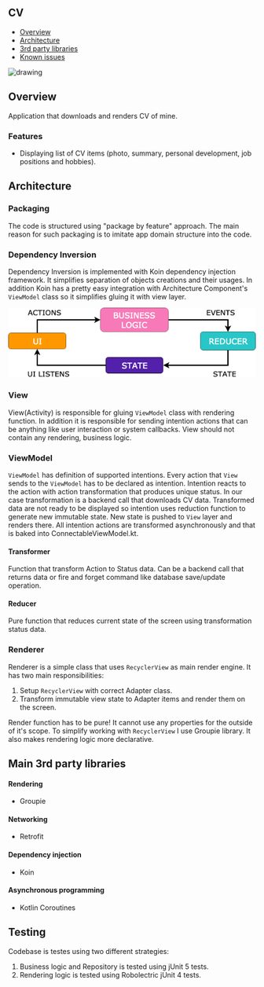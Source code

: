 ## CV

- [Overview](#overview)
- [Architecture](#architecture)
- [3rd party libraries](#main-3rd-party-libraries)
- [Known issues](#testing)

<img src="screenshot.png" alt="drawing" width="200"/>

## Overview
Application that downloads and renders CV of mine.

### Features
+ Displaying list of CV items (photo, summary, personal development, job positions and hobbies). 

## Architecture

### Packaging
The code is structured using "package by feature" approach. The main reason for such packaging
is to imitate app domain structure into the code.

### Dependency Inversion
Dependency Inversion is implemented with Koin dependency injection framework. It simplifies separation of objects creations and their usages. In addition Koin has a pretty
easy integration with Architecture Component's `ViewModel` class so it simplifies gluing it with view layer.

![](static/overview.png)

### View
View(Activity) is responsible for gluing `ViewModel` class with rendering function. In addition it is responsible for sending intention actions that can be anything like
user interaction or system callbacks. View should not contain any rendering, business logic.

### ViewModel
`ViewModel` has definition of supported intentions. Every action that `View` sends to the `ViewModel` has to be declared as intention.
Intention reacts to the action with action transformation that produces unique status. In our case transformation is a backend call that 
downloads CV data. Transformed data are not ready to be displayed so intention uses reduction function to generate new immutable state. New
state is pushed to `View` layer and renders there. All intention actions are transformed asynchronously and that is baked into ConnectableViewModel.kt.

#### Transformer
Function that transform Action to Status data. Can be a backend call that returns data or fire and forget command like database save/update operation.

#### Reducer
Pure function that reduces current state of the screen using transformation status data.

### Renderer
Renderer is a simple class that uses `RecyclerView` as main render engine. It has two main responsibilities:
1. Setup `RecyclerView` with correct Adapter class.
2. Transform immutable view state to Adapter items and render them on the screen.

Render function has to be pure! It cannot use any properties for the outside of it's scope. To simplify working with
`RecyclerView` I use Groupie library. It also makes rendering logic more declarative.

## Main 3rd party libraries

#### Rendering
- Groupie

#### Networking
- Retrofit

#### Dependency injection
- Koin

#### Asynchronous programming
- Kotlin Coroutines

## Testing
Codebase is testes using two different strategies:
1. Business logic and Repository is tested using jUnit 5 tests.
2. Rendering logic is tested using Robolectric jUnit 4 tests.